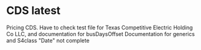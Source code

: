 CDS latest
===

Pricing CDS.
Have to check test file for Texas Competitive Electric Holding Co LLC, and documentation for busDaysOffset
Documentation for generics and S4class "Date" not complete
